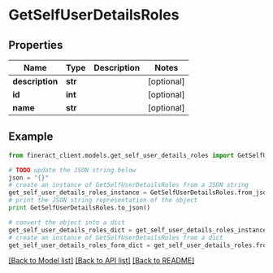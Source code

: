 # GetSelfUserDetailsRoles


## Properties

Name | Type | Description | Notes
------------ | ------------- | ------------- | -------------
**description** | **str** |  | [optional] 
**id** | **int** |  | [optional] 
**name** | **str** |  | [optional] 

## Example

```python
from fineract_client.models.get_self_user_details_roles import GetSelfUserDetailsRoles

# TODO update the JSON string below
json = "{}"
# create an instance of GetSelfUserDetailsRoles from a JSON string
get_self_user_details_roles_instance = GetSelfUserDetailsRoles.from_json(json)
# print the JSON string representation of the object
print GetSelfUserDetailsRoles.to_json()

# convert the object into a dict
get_self_user_details_roles_dict = get_self_user_details_roles_instance.to_dict()
# create an instance of GetSelfUserDetailsRoles from a dict
get_self_user_details_roles_form_dict = get_self_user_details_roles.from_dict(get_self_user_details_roles_dict)
```
[[Back to Model list]](../README.md#documentation-for-models) [[Back to API list]](../README.md#documentation-for-api-endpoints) [[Back to README]](../README.md)


